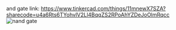 and gate link: https://www.tinkercad.com/things/11mnewX7SZA?sharecode=u4a6Rts6TYohvlV2Ll4BqqZS2RPoAhYZDeJoOlmRqcc
![nand gate](https://github.com/pn1616/ACM_TASK_PAVITHRA_NAIR/assets/143744137/adbc8ea6-a90c-44bb-b20a-e8a9d4c1e95d)
